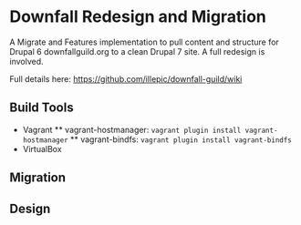 # Downfall Redesign and Migration

A Migrate and Features implementation to pull content and structure for Drupal 6 downfallguild.org to a clean Drupal 7 site. A full redesign is involved.

Full details here: https://github.com/illepic/downfall-guild/wiki

## Build Tools

* Vagrant
** vagrant-hostmanager: `vagrant plugin install vagrant-hostmanager`
** vagrant-bindfs: `vagrant plugin install vagrant-bindfs`
* VirtualBox

## Migration

## Design

